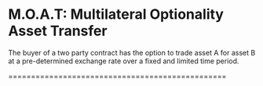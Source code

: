 M.O.A.T: Multilateral Optionality Asset Transfer
================================================

The buyer of a two party contract 
has the option to trade asset A 
for asset B at a pre-determined 
exchange rate over a fixed and 
limited time period.

================================================